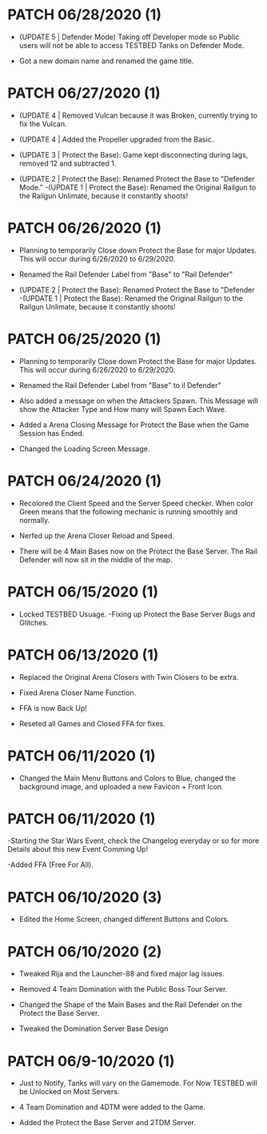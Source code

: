 # PATCH 06/28/2020 (1)
- (UPDATE 5 |  Defender Mode) Taking off Developer mode so Public users will not be able to access TESTBED Tanks on Defender Mode.

- Got a new domain name and renamed the game title.




# PATCH 06/27/2020 (1)
- (UPDATE 4 | Removed Vulcan because it was Broken, currently trying to fix the Vulcan.
- (UPDATE 4 | Added the Propeller upgraded from the Basic.

- (UPDATE 3 | Protect the Base): Game kept disconnecting during lags, removed 12 and subtracted 1.

- (UPDATE 2 | Protect the Base): Renamed Protect the Base to "Defender Mode."
-(UPDATE 1 | Protect the Base): Renamed the Original Railgun to the Railgun Unlimate, because it constantly shoots!


# PATCH 06/26/2020 (1)
- Planning to temporarily Close down Protect the Base for major Updates. This will occur during 6/26/2020 to 6/29/2020.

- Renamed the Rail Defender Label from "Base" to "Rail Defender"
- (UPDATE 2 | Protect the Base): Renamed Protect the Base to "Defender
-(UPDATE 1 | Protect the Base): Renamed the Original Railgun to the Railgun Unlimate, because it constantly shoots!

# PATCH 06/25/2020 (1)
- Planning to temporarily Close down Protect the Base for major Updates. This will occur during 6/26/2020 to 6/29/2020.

- Renamed the Rail Defender Label from "Base" to il Defender"
- Also added a message on when the Attackers Spawn. This Message will show the Attacker Type and How many will Spawn Each Wave.
- Added a Arena Closing Message for Protect the Base when the Game Session has Ended.
- Changed the Loading Screen Message. 

# PATCH 06/24/2020 (1)
- Recolored the Client Speed and the Server Speed checker. When color Green means that the following mechanic is running smoothly and normally.


- Nerfed up the Arena Closer Reload and Speed.

- There will be 4 Main Bases now on the Protect the Base Server. The Rail Defender will now sit in the middle of the map.

# PATCH 06/15/2020 (1)

- Locked TESTBED Usuage.
-Fixing up Protect the Base Server Bugs and Glitches.
# PATCH 06/13/2020 (1)

- Replaced the Original Arena Closers with Twin Closers to be extra.
- Fixed Arena Closer Name Function.
- FFA is now Back Up!

- Reseted all Games and Closed FFA for fixes.


# PATCH 06/11/2020 (1)


- Changed the Main Menu Buttons and Colors to Blue, changed the background image, and uploaded a new Favicon + Front Icon. 

# PATCH 06/11/2020 (1)
-Starting the Star Wars Event, check the Changelog everyday or so for more Details about this new Event Comming Up!

-Added FFA (Free For All).
# PATCH 06/10/2020 (3)

- Edited the Home Screen, changed different Buttons and Colors.
# PATCH 06/10/2020 (2)
- Tweaked Rija and the Launcher-88 and fixed major lag issues.

- Removed 4 Team Domination with the Public Boss Tour Server.

- Changed the Shape of the Main Bases and the Rail Defender on the Protect the Base Server.
- Tweaked the Domination Server Base Design
# PATCH 06/9-10/2020 (1)
- Just to Notify, Tanks will vary on the Gamemode. For Now TESTBED will be Unlocked on Most Servers.

- 4 Team Domination and 4DTM were added to the Game.
- Added the Protect the Base Server and 2TDM Server.




